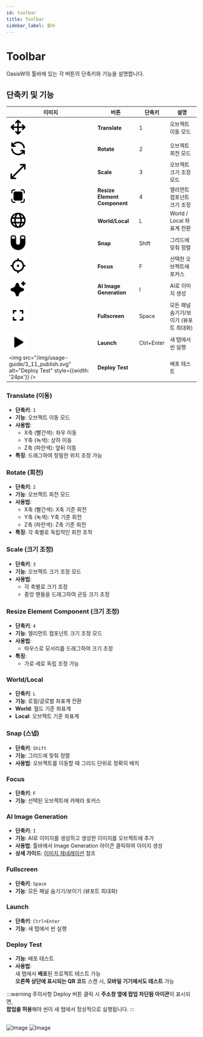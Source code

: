 ```yaml
---
id: toolbar
title: Toolbar
sidebar_label: 툴바
---
```


# Toolbar

OasisW의 툴바에 있는 각 버튼의 단축키와 기능을 설명합니다.

## 단축키 및 기능

| 이미지 | 버튼 | 단축키 | 설명 |
|------|------|--------|------|
| ![Translate](/img/usage-guide/3_1_translate.svg) | **Translate** | 1 | 오브젝트 이동 모드 |
| ![Rotate](/img/usage-guide/3_2_rotate.svg) | **Rotate** | 2 | 오브젝트 회전 모드 |
| ![Scale](/img/usage-guide/3_3_scale.svg) | **Scale** | 3 | 오브젝트 크기 조정 모드 |
| ![Resize Element Component](/img/usage-guide/3_4_resize_element_component.svg) | **Resize Element Component** | 4 | 엘리먼트 컴포넌트 크기 조정 |
| ![World/Local](/img/usage-guide/3_5_world_local.svg) | **World/Local** | L | World / Local 좌표계 전환 |
| ![Snap](/img/usage-guide/3_6_snap.svg) | **Snap** | Shift | 그리드에 맞춰 정렬 |
| ![Focus](/img/usage-guide/3_7_focus.svg) | **Focus** | F | 선택한 오브젝트에 포커스 |
| ![AI Image Generation](/img/usage-guide/3_8_image_generation.svg) | **AI Image Generation** | I | AI로 이미지 생성 |
| ![Fullscreen](/img/usage-guide/3_9_hide_panels.svg) | **Fullscreen** | Space | 모든 패널 숨기기/보이기 (뷰포트 최대화) |
| ![Launch](/img/usage-guide/3_10_launch.svg) | **Launch** | Ctrl+Enter | 새 탭에서 씬 실행 |
| <img src="/img/usage-guide/3_11_publish.svg" alt="Deploy Test" style={{width: '24px'}} /> | **Deploy Test** |  | 배포 테스트 |

### Translate (이동)
- **단축키**: `1`
- **기능**: 오브젝트 이동 모드
- **사용법**: 
  - X축 (빨간색): 좌우 이동
  - Y축 (녹색): 상하 이동
  - Z축 (파란색): 앞뒤 이동
- **특징**: 드래그하여 정밀한 위치 조정 가능

### Rotate (회전)
- **단축키**: `2`
- **기능**: 오브젝트 회전 모드
- **사용법**:
  - X축 (빨간색): X축 기준 회전
  - Y축 (녹색): Y축 기준 회전
  - Z축 (파란색): Z축 기준 회전
- **특징**: 각 축별로 독립적인 회전 조작

### Scale (크기 조정)
- **단축키**: `3`
- **기능**: 오브젝트 크기 조정 모드
- **사용법**:
  - 각 축별로 크기 조정
  - 중앙 핸들을 드래그하여 균등 크기 조정

### Resize Element Component (크기 조정)
- **단축키**: `4`  
- **기능**: 엘리먼트 컴포넌트 크기 조정 모드  
- **사용법**:  
  - 마우스로 모서리를 드래그하여 크기 조정
- **특징**:  
  - 가로·세로 독립 조정 가능 

### World/Local
- **단축키**: `L`
- **기능**: 로컬/글로벌 좌표계 전환
- **World**: 월드 기준 좌표계
- **Local**: 오브젝트 기준 좌표계

### Snap (스냅)
- **단축키**: `Shift`
- **기능**: 그리드에 맞춰 정렬
- **사용법**: 오브젝트를 이동할 때 그리드 단위로 정확히 배치

### Focus
- **단축키**: `F`
- **기능**: 선택된 오브젝트에 카메라 포커스

### AI Image Generation
- **단축키**: `I`
- **기능**: AI로 이미지를 생성하고 생성한 이미지를 오브젝트에 추가
- **사용법**: 툴바에서 Image Generation 아이콘 클릭하여 이미지 생성
- **상세 가이드**: [이미지 제네레이션](../usage-guide/image-generation) 참조

### Fullscreen
- **단축키**: `Space`
- **기능**: 모든 패널 숨기기/보이기 (뷰포트 최대화)

### Launch
- **단축키**: `Ctrl+Enter`
- **기능**: 새 탭에서 씬 실행

### Deploy Test
<!-- - **단축키**: ``   -->
- **기능**: 배포 테스트  
- **사용법**:  
새 탭에서 **배포**된 프로젝트 테스트 가능  
**오른쪽 상단에 표시되는 QR 코드** 스캔 시, **모바일 기기에서도 테스트** 가능

:::warning 주의사항
Deploy 버튼 클릭 시 **주소창 옆에 팝업 차단됨 아이콘**이 표시되면,  
**팝업을 허용**해야 씬이 새 탭에서 정상적으로 실행됩니다.
:::

<br />
<div style={{display: 'flex', gap: '10px'}}>
  <img src="/img/usage-guide/3_12.png" alt="Image" style={{maxWidth: '45%'}} />
  <img src="/img/usage-guide/3_13.png" alt="Image" style={{maxWidth: '45%'}} />
</div>


<!-- ## 툴바 사용 팁

### 효율적인 작업을 위한 팁
1. **단축키 숙지**: 자주 사용하는 도구의 단축키를 외워두면 작업 속도가 향상됩니다.
2. **모드 전환**: 각 모드(Translate, Rotate, Scale)는 서로 다른 기능을 제공하므로 상황에 맞게 적절히 전환하세요.
3. **Snap 활용**: 정확한 배치가 필요한 경우 Snap 기능을 활성화하여 그리드에 맞춰 정렬하세요.
4. **툴바 위치 조정**: 원하는 위치에 툴바를 놓고 사용할 수 있습니다. -->